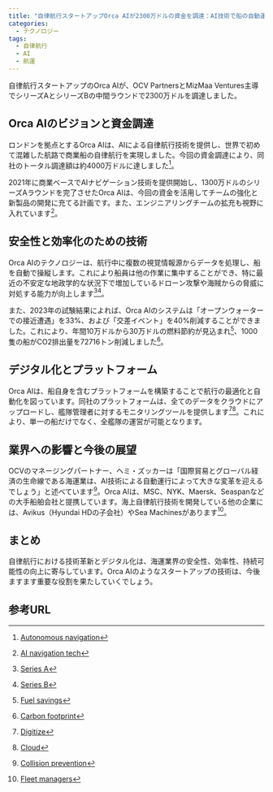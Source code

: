 ```yaml
---
title: "自律航行スタートアップOrca AIが2300万ドルの資金を調達：AI技術で船の自動運航を実現"
categories:
  - テクノロジー
tags:
  - 自律航行
  - AI
  - 航運
---
```

自律航行スタートアップのOrca AIが、OCV PartnersとMizMaa Ventures主導でシリーズAとシリーズBの中間ラウンドで2300万ドルを調達しました。

## Orca AIのビジョンと資金調達

ロンドンを拠点とするOrca AIは、AIによる自律航行技術を提供し、世界で初めて混雑した航路で商業船の自律航行を実現しました。今回の資金調達により、同社のトータル調達額は約4000万ドルに達しました[^1]。

2021年に商業ベースでAIナビゲーション技術を提供開始し、1300万ドルのシリーズAラウンドを完了させたOrca AIは、今回の資金を活用してチームの強化と新製品の開発に充てる計画です。また、エンジニアリングチームの拡充も視野に入れています[^2]。

## 安全性と効率化のための技術

Orca AIのテクノロジーは、航行中に複数の視覚情報源からデータを処理し、船を自動で操縦します。これにより船員は他の作業に集中することができ、特に最近の不安定な地政学的な状況下で増加しているドローン攻撃や海賊からの脅威に対処する能力が向上します[^3][^4]。

また、2023年の試験結果によれば、Orca AIのシステムは「オープンウォーターでの接近遭遇」を33%、および「交差イベント」を40%削減することができました。これにより、年間10万ドルから30万ドルの燃料節約が見込まれ[^5]、1000隻の船がCO2排出量を72716トン削減しました[^6]。

## デジタル化とプラットフォーム

Orca AIは、船自身を含むプラットフォームを構築することで航行の最適化と自動化を図っています。同社のプラットフォームは、全てのデータをクラウドにアップロードし、艦隊管理者に対するモニタリングツールを提供します[^7][^8]。これにより、単一の船だけでなく、全艦隊の運営が可能となります。

## 業界への影響と今後の展望

OCVのマネージングパートナー、ヘミ・ズッカーは「国際貿易とグローバル経済の生命線である海運業は、AI技術による自動運行によって大きな変革を迎えるでしょう」と述べています[^9]。Orca AIは、MSC、NYK、Maersk、Seaspanなどの大手船舶会社と提携しています。海上自律航行技術を開発している他の企業には、Avikus（Hyundai HDの子会社）やSea Machinesがあります[^10]。

## まとめ

自律航行における技術革新とデジタル化は、海運業界の安全性、効率性、持続可能性の向上に寄与しています。Orca AIのようなスタートアップの技術は、今後ますます重要な役割を果たしていくでしょう。

## 参考URL
[^1]:[Autonomous navigation](https://myenigma.hatenablog.com/entry/2017/07/06/130615)
[^2]:[AI navigation tech](https://docs.unity3d.com/ja/2023.2/Manual/com.unity.ai.navigation.html)
[^3]:[Series A](https://expact.jp/series-a/)
[^4]:[Series B](https://www.utokyo-ipc.co.jp/ja/column/series-b/)
[^5]:[Fuel savings](https://eow.alc.co.jp/search?q=fuel+savings)
[^6]:[Carbon footprint](https://sustainablejapan.jp/2016/02/04/carbon-footprint/21073)
[^7]:[Digitize](https://eow.alc.co.jp/search?q=digitize)
[^8]:[Cloud](https://eow.alc.co.jp/search?q=cloud)
[^9]:[Collision prevention](https://ejje.weblio.jp/content/collision+prevention)
[^10]:[Fleet managers](https://smartdrive.co.jp/fleet/useful-info/fleet-management/)
